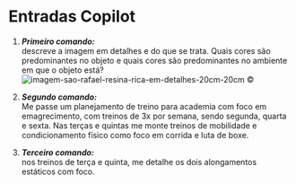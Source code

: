 # Entradas Copilot

1. **_Primeiro comando:_**    
descreve a imagem em detalhes e do que se trata. Quais cores são predominantes no objeto e quais cores são predominantes no ambiente em que o objeto está?  
![imagem-sao-rafael-resina-rica-em-detalhes-20cm-20cm](https://github.com/user-attachments/assets/5de00ceb-7bf8-4ec9-b315-84ced79ae7a7)  ©️

2. **_Segundo comando:_**  
Me passe um planejamento de treino para academia com foco em emagrecimento, com treinos de 3x por semana, sendo segunda, quarta e sexta.
Nas terças e quintas me monte treinos de mobilidade e condicionamento físico como foco em corrida e luta de boxe.

3. **_Terceiro comando:_**  
nos treinos de terça e quinta, me detalhe os dois alongamentos estáticos com foco.
